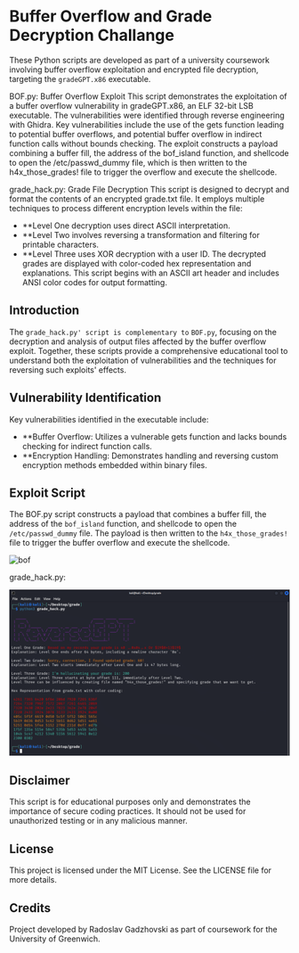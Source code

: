
# Buffer Overflow and Grade Decryption Challange

These Python scripts are developed as part of a university coursework involving buffer overflow exploitation and encrypted file decryption, targeting the `gradeGPT.x86` executable.

BOF.py: Buffer Overflow Exploit
This script demonstrates the exploitation of a buffer overflow vulnerability in gradeGPT.x86, an ELF 32-bit LSB executable. The vulnerabilities were identified through reverse engineering with Ghidra. Key vulnerabilities include the use of the gets function leading to potential buffer overflows, and potential buffer overflow in indirect function calls without bounds checking. The exploit constructs a payload combining a buffer fill, the address of the bof_island function, and shellcode to open the /etc/passwd_dummy file, which is then written to the h4x_those_grades! file to trigger the overflow and execute the shellcode.

grade_hack.py: Grade File Decryption
This script is designed to decrypt and format the contents of an encrypted grade.txt file. It employs multiple techniques to process different encryption levels within the file:

- **Level One decryption uses direct ASCII interpretation.
- **Level Two involves reversing a transformation and filtering for printable characters.
- **Level Three uses XOR decryption with a user ID.
The decrypted grades are displayed with color-coded hex representation and explanations. This script begins with an ASCII art header and includes ANSI color codes for output formatting.

## Introduction

The `grade_hack.py' script is complementary to` `BOF.py`, focusing on the decryption and analysis of output files affected by the buffer overflow exploit. Together, these scripts provide a comprehensive educational tool to understand both the exploitation of vulnerabilities and the techniques for reversing such exploits' effects.

## Vulnerability Identification

Key vulnerabilities identified in the executable include:

- **Buffer Overflow: Utilizes a vulnerable gets function and lacks bounds checking for indirect function calls.
- **Encryption Handling: Demonstrates handling and reversing custom encryption methods embedded within binary files.

## Exploit Script

The BOF.py script constructs a payload that combines a buffer fill, the address of the `bof_island` function, and shellcode to open the `/etc/passwd_dummy` file. The payload is then written to the `h4x_those_grades!` file to trigger the buffer overflow and execute the shellcode.

![bof](https://github.com/Gadzhovski/BufferOverflowExample/assets/93713208/96844144-fa86-4329-9f43-e0012d9448a0)

grade_hack.py:

![hack](https://github.com/Gadzhovski/Reverse-Engineer-and-Buffer-Overflow-Challange/blob/main/grade_hack.png)

## Disclaimer

This script is for educational purposes only and demonstrates the importance of secure coding practices. It should not be used for unauthorized testing or in any malicious manner.

## License

This project is licensed under the MIT License. See the LICENSE file for more details.

## Credits

Project developed by Radoslav Gadzhovski as part of coursework for the University of Greenwich.
